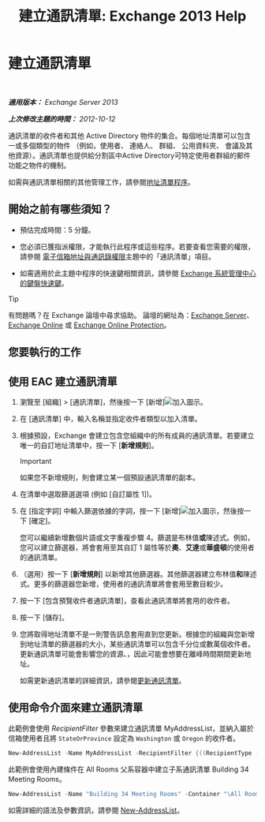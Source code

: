 ﻿---
title: '建立通訊清單: Exchange 2013 Help'
TOCTitle: 建立通訊清單
ms:assetid: e86ba1b7-c41c-4050-bc29-13996cf53c59
ms:mtpsurl: https://technet.microsoft.com/zh-tw/library/Bb125036(v=EXCHG.150)
ms:contentKeyID: 50474497
ms.date: 05/21/2018
mtps_version: v=EXCHG.150
f1_keywords:
- Microsoft.Exchange.Management.SnapIn.Esm.OrganizationConfiguration.Mailbox.NewAddressListWizardForm.AddressListIntroductionPage
ms.translationtype: MT
---

# 建立通訊清單

 

_**適用版本：** Exchange Server 2013_

_**上次修改主題的時間：** 2012-10-12_

通訊清單的收件者和其他 Active Directory 物件的集合。每個地址清單可以包含一或多個類型的物件 （例如，使用者、 連絡人、 群組、 公用資料夾、 會議及其他資源）。通訊清單也提供給分割區中Active Directory可特定使用者群組的郵件功能之物件的機制。

如需與通訊清單相關的其他管理工作，請參閱[地址清單程序](address-list-procedures-exchange-2013-help.md)。

## 開始之前有哪些須知？

  - 預估完成時間：5 分鐘。

  - 您必須已獲指派權限，才能執行此程序或這些程序。若要查看您需要的權限，請參閱 [電子信箱地址與通訊錄權限](email-address-and-address-book-permissions-exchange-2013-help.md)主題中的「通訊清單」項目。

  - 如需適用於此主題中程序的快速鍵相關資訊，請參閱 [Exchange 系統管理中心的鍵盤快速鍵](keyboard-shortcuts-in-the-exchange-admin-center-exchange-online-protection-help.md)。


> [!TIP]  
> 有問題嗎？在 Exchange 論壇中尋求協助。 論壇的網址為：<a href="https://go.microsoft.com/fwlink/p/?linkid=60612">Exchange Server</a>、 <a href="https://go.microsoft.com/fwlink/p/?linkid=267542">Exchange Online</a> 或 <a href="https://go.microsoft.com/fwlink/p/?linkid=285351">Exchange Online Protection</a>。




## 您要執行的工作

## 使用 EAC 建立通訊清單

1.  瀏覽至 \[組織\] \> \[通訊清單\]，然後按一下 \[新增\]![加入圖示](images/JJ218640.c1e75329-d6d7-4073-a27d-498590bbb558(EXCHG.150).gif "加入圖示")。

2.  在 \[通訊清單\] 中，輸入名稱並指定收件者類型以加入清單。

3.  根據預設，Exchange 會建立包含您組織中的所有成員的通訊清單。若要建立唯一的自訂地址清單中，按一下 \[**新增規則**\]。
    
    > [!IMPORTANT]  
    > 如果您不新增規則，則會建立某一個預設通訊清單的副本。


4.  在清單中選取篩選選項 (例如 \[自訂屬性 1\])。

5.  在 \[指定字詞\] 中輸入篩選依據的字詞，按一下 \[新增\]![加入圖示](images/JJ218640.c1e75329-d6d7-4073-a27d-498590bbb558(EXCHG.150).gif "加入圖示")，然後按一下 \[確定\]。
    
    您可以繼續新增數個片語或文字重複步驟 4。篩選是布林值**或**陳述式。例如，您可以建立篩選器，將會套用至其自訂 1 屬性等於**奧**、**艾達**或**華盛頓**的使用者的通訊清單。

6.  （選用）按一下 \[**新增規則**\] 以新增其他篩選器。其他篩選器建立布林值**和**陳述式。更多的篩選器您新增，使用者的通訊清單將會套用至數目較少。

7.  按一下 \[包含預覽收件者通訊清單\]，查看此通訊清單將套用的收件者。

8.  按一下 \[儲存\]。

9.  您將取得地址清單不是一則警告訊息套用直到您更新。根據您的組織與您新增到地址清單的篩選器的大小，某些通訊清單可以包含千分位或數萬個收件者。更新通訊清單可能會影響您的資源、，因此可能會想要在離峰時間期間更新地址。
    
    如需更新通訊清單的詳細資訊，請參閱[更新通訊清單](update-an-address-list-exchange-2013-help.md)。

## 使用命令介面來建立通訊清單

此範例會使用 *RecipientFilter* 參數來建立通訊清單 MyAddressList，並納入屬於信箱使用者且將 `StateOrProvince` 設定為 `Washington` 或 `Oregon` 的收件者。

```powershell
New-AddressList -Name MyAddressList -RecipientFilter {((RecipientType -eq 'UserMailbox') -and ((StateOrProvince -eq 'Washington') -or (StateOrProvince -eq 'Oregon')))}
```

此範例會使用內建條件在 All Rooms 父系容器中建立子系通訊清單 Building 34 Meeting Rooms。

```powershell
New-AddressList -Name "Building 34 Meeting Rooms" -Container "\All Rooms" -IncludedRecipients Resources -ConditionalCustomAttribute1 "Building 34"
```

如需詳細的語法及參數資訊，請參閱 [New-AddressList](https://technet.microsoft.com/zh-tw/library/aa996912\(v=exchg.150\))。

